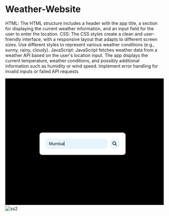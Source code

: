 # Weather-Website
HTML:
   The HTML structure includes a header with the app title, a section for displaying the current weather information, and an input field for the user to enter the location.
CSS:
   The CSS styles create a clean and user-friendly interface, with a responsive layout that adapts to different screen sizes.
   Use different styles to represent various weather conditions (e.g., sunny, rainy, cloudy).
JavaScript:
   JavaScript fetches weather data from a weather API based on the user's location input.
   The app displays the current temperature, weather conditions, and possibly additional information such as humidity or wind speed.
   Implement error handling for invalid inputs or failed API requests

<img width="959" alt="ss1" src="https://github.com/kavitha-peddagamalla/weather-website/blob/main/index.png">
<img width="416" alt="ss2" src="https://github.com/AnilKumar-10/Weather-Website/assets/141443915/3507d444-3acb-4ef4-8b11-36e85d89880c">

